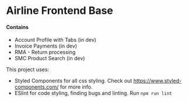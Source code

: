 # Airline Frontend Base
#### Contains
- Account Profile with Tabs (in dev)
- Invoice Payments (in dev)
- RMA - Return processing
- SMC Product Search (in dev)

This project uses:
- Styled Components for all css styling. Check out https://www.styled-components.com/ for more info.
- ESlint for code styling, finding bugs and linting. Run `npm run lint`
